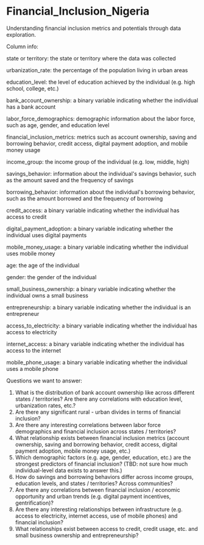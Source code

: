# Financial_Inclusion_Nigeria
Understanding financial inclusion metrics and potentials through data exploration.

Column info:

state or territory: the state or territory where the data was collected

urbanization_rate: the percentage of the population living in urban areas

education_level: the level of education achieved by the individual (e.g. high school, college, etc.)

bank_account_ownership: a binary variable indicating whether the individual has a bank account

labor_force_demographics: demographic information about the labor force, such as age, gender, and education level

financial_inclusion_metrics: metrics such as account ownership, saving and borrowing behavior, credit access, digital payment adoption, and mobile money usage

income_group: the income group of the individual (e.g. low, middle, high)

savings_behavior: information about the individual's savings behavior, such as the amount saved and the frequency of savings

borrowing_behavior: information about the individual's borrowing behavior, such as the amount borrowed and the frequency of borrowing

credit_access: a binary variable indicating whether the individual has access to credit

digital_payment_adoption: a binary variable indicating whether the individual uses digital payments

mobile_money_usage: a binary variable indicating whether the individual uses mobile money

age: the age of the individual

gender: the gender of the individual

small_business_ownership: a binary variable indicating whether the individual owns a small business

entrepreneurship: a binary variable indicating whether the individual is an entrepreneur

access_to_electricity: a binary variable indicating whether the individual has access to electricity

internet_access: a binary variable indicating whether the individual has access to the internet

mobile_phone_usage: a binary variable indicating whether the individual uses a mobile phone



Questions we want to answer:

1) What is the distribution of bank account ownership like across different states / territories? Are there any correlations with education level, urbanization rates, etc.?
2) Are there any significant rural - urban divides in terms of financial inclusion?
3) Are there any interesting correlations between labor force demographics and financial inclusion across states / territories?
4) What relationship exists between financial inclusion metrics (account ownership, saving and borrowing behavior, credit access, digital payment adoption, mobile money usage, etc.)
5) Which demographic factors (e.g. age, gender, education, etc.) are the strongest predictors of financial inclusion? (TBD: not sure how much individual-level data exists to answer this.)
6) How do savings and borrowing behaviors differ across income groups, education levels, and states / territories? Across communities?
7) Are there any correlations between financial inclusion / economic opportunity and urban trends (e.g. digital payment incentives, gentrification)?
8) Are there any interesting relationships between infrastructure (e.g. access to electricity, internet access, use of mobile phones) and financial inclusion?
9) What relationships exist between access to credit, credit usage, etc. and small business ownership and entrepreneurship?
